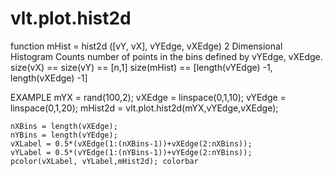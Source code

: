 # vlt.plot.hist2d

 function mHist = hist2d ([vY, vX], vYEdge, vXEdge)
 2 Dimensional Histogram
 Counts number of points in the bins defined by vYEdge, vXEdge.
 size(vX) == size(vY) == [n,1]
 size(mHist) == [length(vYEdge) -1, length(vXEdge) -1]
 
 EXAMPLE
    mYX = rand(100,2);
    vXEdge = linspace(0,1,10);
    vYEdge = linspace(0,1,20);
    mHist2d = vlt.plot.hist2d(mYX,vYEdge,vXEdge);
 
    nXBins = length(vXEdge);
    nYBins = length(vYEdge);
    vXLabel = 0.5*(vXEdge(1:(nXBins-1))+vXEdge(2:nXBins));
    vYLabel = 0.5*(vYEdge(1:(nYBins-1))+vYEdge(2:nYBins));
    pcolor(vXLabel, vYLabel,mHist2d); colorbar
